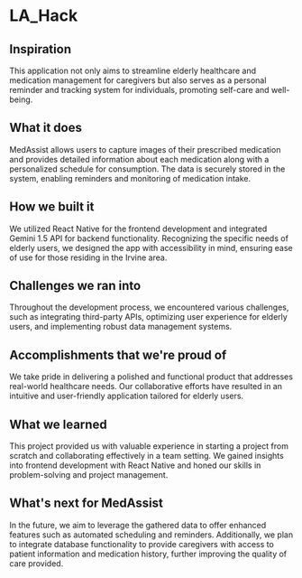 # LA_Hack

## Inspiration
This application not only aims to streamline elderly healthcare and medication management for caregivers but also serves as a personal reminder and tracking system for individuals, promoting self-care and well-being.

## What it does
MedAssist allows users to capture images of their prescribed medication and provides detailed information about each medication along with a personalized schedule for consumption. The data is securely stored in the system, enabling reminders and monitoring of medication intake.

## How we built it
We utilized React Native for the frontend development and integrated Gemini 1.5 API for backend functionality. Recognizing the specific needs of elderly users, we designed the app with accessibility in mind, ensuring ease of use for those residing in the Irvine area.

## Challenges we ran into
Throughout the development process, we encountered various challenges, such as integrating third-party APIs, optimizing user experience for elderly users, and implementing robust data management systems.

## Accomplishments that we're proud of
We take pride in delivering a polished and functional product that addresses real-world healthcare needs. Our collaborative efforts have resulted in an intuitive and user-friendly application tailored for elderly users.

## What we learned
This project provided us with valuable experience in starting a project from scratch and collaborating effectively in a team setting. We gained insights into frontend development with React Native and honed our skills in problem-solving and project management.

## What's next for MedAssist
In the future, we aim to leverage the gathered data to offer enhanced features such as automated scheduling and reminders. Additionally, we plan to integrate database functionality to provide caregivers with access to patient information and medication history, further improving the quality of care provided.
